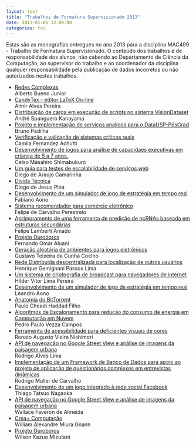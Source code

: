 ```yaml
---
layout: text
title: "Trabalhos de Formatura Supervisionado 2013"
date: 2013-01-01 12:00:00
categories: tcc
---
```


 Estas são as monografias entregues no ano 2013 para a disciplina MAC499 - Trabalho de Formatura Supervisionado. O conteúdo dos trabalhos é de responsabilidade dos alunos, não cabendo ao Departamento de Ciência da Computação, ao supervisor do trabalho e ao coordenador da disciplina qualquer responsabilidade pela publicação de dados incorretos ou não autorizados nestes trabalhos. 

<ul class="tccs collection">
<li class="collection-item"><a href="http://bcc.ime.usp.br/tccs/2013/alberto/">Redes Complexas</a><br>Alberto Bueno Junior</li>
<li class="collection-item"><a href="http://bcc.ime.usp.br/tccs/2013/rec/almir/">CandyTex - editor LaTeX On-line</a><br>Almir Alves Pereira</li>
<li class="collection-item"><a href="http://bcc.ime.usp.br/tccs/2013/andre/">Distribuição de carga em execução de scripts no sistema VisionDataset</a><br>André Spanguero Kanayama</li>
<li class="collection-item"><a href="http://bcc.ime.usp.br/tccs/2013/rec/bruno/">Projeto e implementação de serviços analícos para o DataUSP-PósGrad</a><br>Bruno Padilha</li>
<li class="collection-item"><a href="http://bcc.ime.usp.br/tccs/2013/camila/">Verificação e validação de sistemas críticos reais</a><br>Camila Fernandez Achutti</li>
<li class="collection-item"><a href="http://bcc.ime.usp.br/tccs/2013/rec/celso/">Desenvolvimento de jogos para análise de capacidaes executivas em criança de 5 a 7 anos.</a><br>Celso Masahiro Shimabukuro</li>
<li class="collection-item"><a href="http://bcc.ime.usp.br/tccs/2013/diego/">Um guia para testes de escalabilidade de serviços web</a><br>Diego de Araujo Camarinha</li>
<li class="collection-item"><a href="http://bcc.ime.usp.br/tccs/2013/diogo/">Dívida Técnica</a><br>Diogo de Jesus Pina</li>
<li class="collection-item"><a href="http://bcc.ime.usp.br/tccs/2013/rec/fabiano+leandro/">Desenvolvimento de um simulador de jogo de estratégia em tempo real</a><br>Fabiano Aono</li>
<li class="collection-item"><a href="http://bcc.ime.usp.br/tccs/2013/felipe-perestrelo/">Sistema recomendador para comércio eletrônico</a><br>Felipe de Carvalho Perestrelo</li>
<li class="collection-item"><a href="http://bcc.ime.usp.br/tccs/2013/felipe/">Aprimoramento de uma ferramenta de predição de ncRNAs baseada em estruturas secundárias</a><br>Felipe Lamberti Amado</li>
<li class="collection-item"><a href="http://bcc.ime.usp.br/tccs/2013/fernando+wilson/">Projeto Ouroboros</a><br>Fernando Omar Aluani</li>
<li class="collection-item"><a href="http://bcc.ime.usp.br/tccs/2013/rec/gustavo/">Geração aleatória de ambientes para jogos eletrônicos</a><br>Gustavo Teixeira da Cunha Coelho</li>
<li class="collection-item"><a href="http://bcc.ime.usp.br/tccs/2013/rec/henrique/">Rede Distribuída descentralizada para localização de outros usuários</a><br>Henrique Gemignani Passos Lima</li>
<li class="collection-item"><a href="http://bcc.ime.usp.br/tccs/2013/vitor/">Um sistema de criptografia de broadcast para navegadores de internet</a><br>Hilder Vitor Lima Pereira</li>
<li class="collection-item"><a href="http://bcc.ime.usp.br/tccs/2013/rec/fabiano+leandro/">Desenvolvimento de um simulador de jogo de estratégia em tempo real</a><br>Leandro Aono</li>
<li class="collection-item"><a href="http://bcc.ime.usp.br/tccs/2013/rec/paulo/">Anatomia do BitTorrent</a><br>Paulo Cheadi Haddad Filho</li>
<li class="collection-item"><a href="http://bcc.ime.usp.br/tccs/2013/pedro/">Algoritmos de Escalonamento para redução do consumo de energia em Computação em Nuvem</a><br>Pedro Paulo Vezza Campos</li>
<li class="collection-item"><a href="http://bcc.ime.usp.br/tccs/2013/renato/">Ferramenta de acessibilidade para deficientes visuais de cores</a><br>Renato Augusto Vieira Nishimori</li>
<li class="collection-item"><a href="http://bcc.ime.usp.br/tccs/2013/rodrigo+wallace/">API de navegação no Google Street View e análise de imagens da paisagem urbana</a><br>Rodrigo Alves Lima</li>
<li class="collection-item"><a href="http://bcc.ime.usp.br/tccs/2013/rodrigo/">Implementação de um Framework de Banco de Dados para apoio ao projeto de aplicação de questionários complexos em entrevistas dinâmicas</a><br>Rodrigo Muller de Carvalho</li>
<li class="collection-item"><a href="http://bcc.ime.usp.br/tccs/2013/thiago/">Desenvolvimento de um jogo integrado à rede social Facebook</a><br>Thiago Tatsuo Nagaoka</li>
<li class="collection-item"><a href="http://bcc.ime.usp.br/tccs/2013/rodrigo+wallace/">API de navegação no Google Street View e análise de imagens da paisagem urbana</a><br>Wallace Faveron de Almeida</li>
<li class="collection-item"><a href="http://bcc.ime.usp.br/tccs/2013/william/">Crea+ Computação</a><br>William Alexandre Miura Gnann</li>
<li class="collection-item"><a href="http://bcc.ime.usp.br/tccs/2013/fernando+wilson/">Projeto Ouroboros</a><br>Wilson Kazuo Mizutani</li>
</ul>
